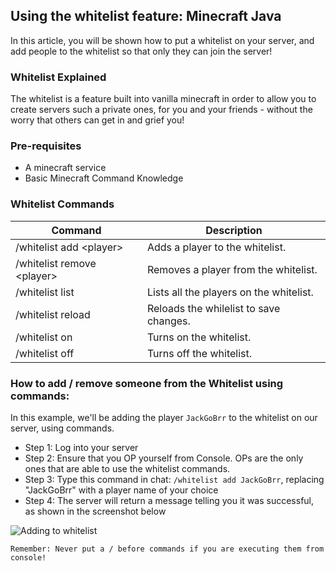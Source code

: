 ## Using the whitelist feature: Minecraft Java
In this article, you will be shown how to put a whitelist on your server, and add people to the whitelist so that only they can join the server!

### Whitelist Explained
The whitelist is a feature built into vanilla minecraft in order to allow you to create servers such a private ones, for you and your friends - without the worry that others can get in and grief you!

### Pre-requisites
- A minecraft service
- Basic Minecraft Command Knowledge

### Whitelist Commands

| Command | Description |
| --- | --- |
| /whitelist add \<player\>| Adds a player to the whitelist. |
| /whitelist remove \<player\> | Removes a player from the whitelist. |
| /whitelist list | Lists all the players on the whitelist. |
| /whitelist reload | Reloads the whilelist to save changes. |
| /whitelist on | Turns on the whitelist.|
| /whitelist off | Turns off the whitelist.|

### How to add / remove someone from the Whitelist using commands:
In this example, we'll be adding the player `JackGoBrr` to the whitelist on our server, using commands.
- Step 1: Log into your server
- Step 2: Ensure that you OP yourself from Console. OPs are the only ones that are able to use the whitelist commands.
- Step 3: Type this command in chat: `/whitelist add JackGoBrr`, replacing "JackGoBrr" with a player name of your choice
- Step 4: The server will return a message telling you it was successful, as shown in the screenshot below

![Adding to whitelist]()

```Remember: Never put a / before commands if you are executing them from console!```
